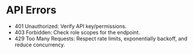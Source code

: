 # API Errors
- 401 Unauthorized: Verify API key/permissions.
- 403 Forbidden: Check role scopes for the endpoint.
- 429 Too Many Requests: Respect rate limits, exponentially backoff, and reduce concurrency.
